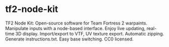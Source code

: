 # tf2-node-kit
TF2 Node Kit: Open-source software for Team Fortress 2 warpaints. Manipulate inputs with a node-based interface. Enjoy live updating, real-time 3D display. Import/export to VTF, UV texture export. Automatic zipping. Generate instructions.txt. Easy base switching. CC0 licensed. 
